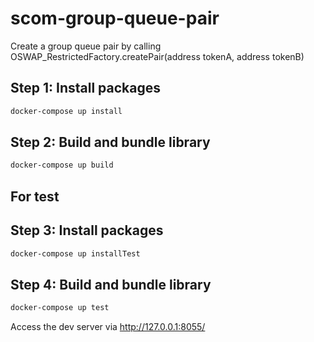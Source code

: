 # scom-group-queue-pair
Create a group queue pair by calling OSWAP_RestrictedFactory.createPair(address tokenA, address tokenB)

## Step 1: Install packages
```sh
docker-compose up install
```
## Step 2: Build and bundle library
```sh
docker-compose up build
```

## For test
## Step 3: Install packages
```sh
docker-compose up installTest
```

## Step 4: Build and bundle library
```sh
docker-compose up test
```

Access the dev server via http://127.0.0.1:8055/
